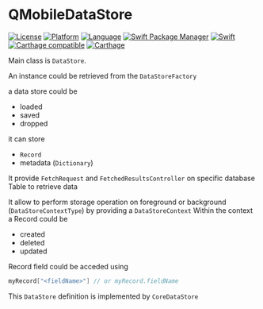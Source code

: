 # QMobileDataStore

[![License](https://img.shields.io/badge/license-4D-blue.svg?style=flat)](LICENSE.md)
[![Platform](http://img.shields.io/badge/platform-iOS_macOS-lightgrey.svg?style=flat)](https://developer.apple.com/resources/)
[![Language](http://img.shields.io/badge/language-swift-orange.svg?style=flat)](https://developer.apple.com/swift)
[![Swift Package Manager](https://img.shields.io/badge/Swift_Package_Manager-compatible-orange?style=flat-square)](https://img.shields.io/badge/Swift_Package_Manager-compatible-orange?style=flat-square)
[![Swift](https://github.com/4d/ios-QMobileDataStore/actions/workflows/swift.yml/badge.svg)](https://github.com/4d/ios-QMobileDataStore/actions/workflows/swift.yml)
[![Carthage compatible](https://img.shields.io/badge/Carthage-compatible-4BC51D.svg?style=flat)](https://github.com/Carthage/Carthage)
[![Carthage](https://github.com/4d/ios-QMobileDataStore/actions/workflows/carthage.yml/badge.svg)](https://github.com/4d/ios-QMobileDataStore/actions/workflows/carthage.yml)

Main class is `DataStore`. 

An instance could be retrieved from the `DataStoreFactory`

a data store could be
- loaded
- saved
- dropped

it can store
- `Record`
- metadata (`Dictionary`)

It provide `FetchRequest` and `FetchedResultsController` on specific database Table to retrieve data

It allow to perform storage operation on foreground or background (`DataStoreContextType`) by providing a `DataStoreContext`
Within the context a Record could be
- created
- deleted
- updated

Record field could be acceded using
```swift
myRecord["<fieldName>"] // or myRecord.fieldName
```

This `DataStore` definition is implemented by `CoreDataStore`
